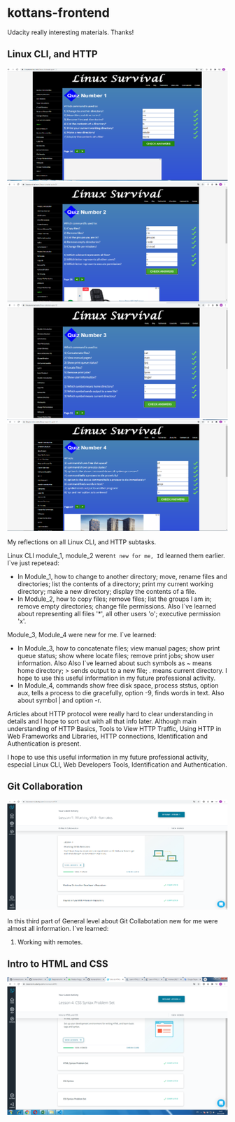 # kottans-frontend

Udacity really interesting materials. Thanks!


## Linux CLI, and HTTP

![module1_png](task_linux_cli/linux_module_1.png)
![module2_png](task_linux_cli/linux_module_2.png)
![module3_png](task_linux_cli/linux_module_3.png)
![module4_png](task_linux_cli/linux_module_4.png)

My reflections on all Linux CLI, and HTTP subtasks.

Linux CLI module_1, module_2 weren`t new for me, I`d learned them earlier. 
I`ve just repetead:
- In Module_1, how to change to another directory; move, rename files and directories; list the contents of a directory;
print my current working directory; make a new directory; display the contents of a file.
- In Module_2, how to copy files; remove files; list the groups I am in; remove empty directories; change file permissions. Also I`ve learned
about representing all files '*', all other users 'o'; executive permission 'x'.

Module_3, Module_4 were new for me. 
I`ve learned:
- In Module_3, how to concatenate files; view manual pages; show print queue status; show where locate files; remove print jobs; show user information.
Also Also I`ve learned about such symbols as ~ means home directory; > sends output to a new file; . means current directory.
I hope to use this useful information in my future professional activity.
- In Module_4, commands show free disk space, process ststus, option aux, tells a process to die gracefully, option -9,
finds words in text. Also about symbol | and option -r.

Articles about HTTP protocol were really hard to clear understanding in details and I hope to sort out with all that info later. Although main 
understanding of HTTP Basics, Tools to View HTTP Traffic, Using HTTP in Web Frameworks and Libraries, HTTP connections, Identification and Authentication is present.

I hope to use this useful information in my future professional activity, especial Linux CLI, Web Developers Tools, Identification and Authentication.

## Git Collaboration

![GitHub_Collaboration](task_git_collaboration/gitHub_and_collaboration.png)

In this third part of General level about Git Collabotation new for me were almost all information. I`ve learned:
  1. Working with remotes.

## Intro to HTML and CSS

![Intro_to_HTML_CSS](task_html_css_intro/Intro_to_HTML_CSS.png)
